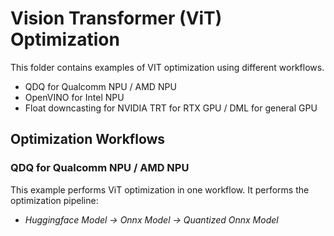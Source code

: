 # Vision Transformer (ViT) Optimization

This folder contains examples of VIT optimization using different workflows.

- QDQ for Qualcomm NPU / AMD NPU
- OpenVINO for Intel NPU
- Float downcasting for NVIDIA TRT for RTX GPU / DML for general GPU

## Optimization Workflows

### QDQ for Qualcomm NPU / AMD NPU

This example performs ViT optimization in one workflow. It performs the optimization pipeline:

- *Huggingface Model -> Onnx Model -> Quantized Onnx Model*
